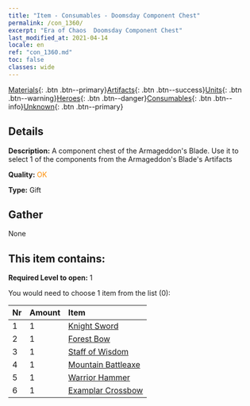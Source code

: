 ```yaml
---
title: "Item - Consumables - Doomsday Component Chest"
permalink: /con_1360/
excerpt: "Era of Chaos  Doomsday Component Chest"
last_modified_at: 2021-04-14
locale: en
ref: "con_1360.md"
toc: false
classes: wide
---
```

 [Materials](/Items/){: .btn .btn--primary}[Artifacts](/Items/Artifacts/){: .btn .btn--success}[Units](/Items/Units/){: .btn .btn--warning}[Heroes](/Items/Heroes/){: .btn .btn--danger}[Consumables](/Items/Consumables/){: .btn .btn--info}[Unknown](/Items/Unknown/){: .btn .btn--primary}

## Details
 **Description:** A component chest of the Armageddon's Blade. Use it to select 1 of the components from the Armageddon's Blade's Artifacts

 **Quality:** <span style="color: #FF8C00">OK</span>

 **Type:** Gift

## Gather

  None

## This item contains:

 **Required Level to open:** 1

 You would need to choose 1 item from the list (0):

  | Nr | Amount |     Item    |
  |:---|:-------|:------------|
  | 1 | 1 | [Knight Sword](/Items/art_166/) | 
  | 2 | 1 | [Forest Bow](/Items/art_167/) | 
  | 3 | 1 | [Staff of Wisdom](/Items/art_168/) | 
  | 4 | 1 | [Mountain Battleaxe](/Items/art_169/) | 
  | 5 | 1 | [Warrior Hammer](/Items/art_170/) | 
  | 6 | 1 | [Examplar Crossbow](/Items/art_171/) | 

